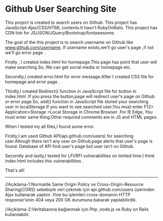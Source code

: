 # Github User Searching Site
This project is created to search users on Github.
This project has JavaScript-Ajax/CSS/HTML contents.It hasn't RubyOnRails.
This project has CDN link for JS/JSON/JQuery/Bootstrap/fontawesome.

The goal of the this project is to search username on Github like www.github.com/username. If username exists,we'll go user's page ,if not we'll go error page .

Firstly , I created index.html for homepage.This page has point that user will make searching.So, We can get social media or homepage etc.

Secondly,I created error.html for error message.After I created CSS file for homepage and error page .

Thirdly,I created Redirect() function in JavaScript file for button in index.html .If you press the button,page will redirect user's page on Github or error page.So, add() function in JavaScript file stored your searching user in localStorage.If you want to see searched user,You must enter F12> Application>Storage >Local Storage in Chrome Browser .For IE Edge, You must enter same thing.Other required comments are in JS and HTML pages.

When I tested my all files,I found some error.

Firstly,I am used Github API(api.github.com/users) for searching user.Altough there isn't any user on Github,page alerts that user's page is found. Database of API find user's page but user isn't on Github.

Secondly and lastly,I tested for LFI/RFI vulnerabilities on limited time.I think index.html includes this vulnerabilities .

That's all!

-------------------------------------------------------------------------------------------------------------

//Açıklama-1:Normalde Same Origin Policy ve Cross-Origin-Resource Sharing(CORS) sebebiyle veri çekmek için api.github.com/users üzerinden Ajax kullanarak yaptım .Yine bu işlemleri cross-domainin HTTP response'sinin 404 veya 200 OK durumuna bakarak yapılabilirdik.  

//Açıklama-2:Veritabanına bağlanmak için Php ,node.js ve Ruby on Rails  kullanılabilir.
